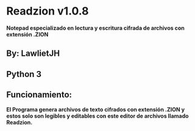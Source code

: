 # Readzion v1.0.8
 __Notepad especializado en lectura y escritura cifrada de archivos con extensión .ZION__
## By: LawlietJH
## Python 3
## Funcionamiento:
__El Programa genera archivos de texto cifrados con extensión .ZION y estos solo son legibles y editables con este editor de archivos llamado Readzion.__
